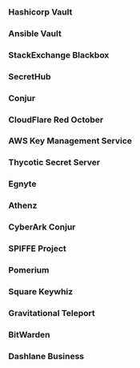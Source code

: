 
### Hashicorp Vault


### Ansible Vault


### StackExchange Blackbox


### SecretHub


### Conjur


### CloudFlare Red October


### AWS Key Management Service


### Thycotic Secret Server


### Egnyte


### Athenz


### CyberArk Conjur


### SPIFFE Project


### Pomerium


### Square Keywhiz


### Gravitational Teleport


### BitWarden


### Dashlane Business